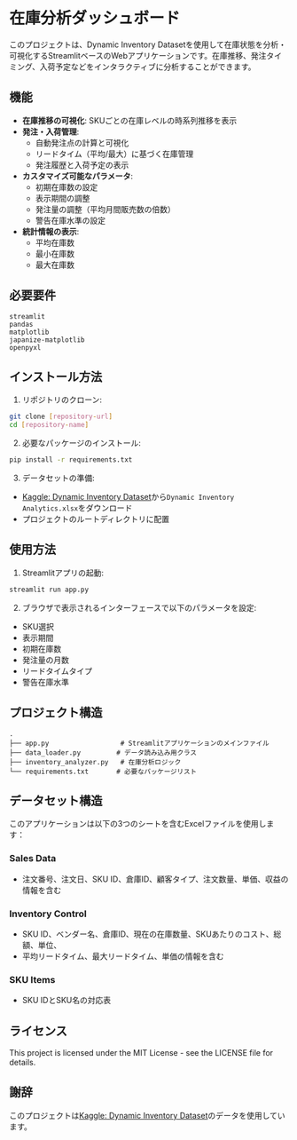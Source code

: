 # 在庫分析ダッシュボード

このプロジェクトは、Dynamic Inventory Datasetを使用して在庫状態を分析・可視化するStreamlitベースのWebアプリケーションです。在庫推移、発注タイミング、入荷予定などをインタラクティブに分析することができます。

## 機能

- **在庫推移の可視化**: SKUごとの在庫レベルの時系列推移を表示
- **発注・入荷管理**: 
  - 自動発注点の計算と可視化
  - リードタイム（平均/最大）に基づく在庫管理
  - 発注履歴と入荷予定の表示
- **カスタマイズ可能なパラメータ**:
  - 初期在庫数の設定
  - 表示期間の調整
  - 発注量の調整（平均月間販売数の倍数）
  - 警告在庫水準の設定
- **統計情報の表示**:
  - 平均在庫数
  - 最小在庫数
  - 最大在庫数

## 必要要件

```
streamlit
pandas
matplotlib
japanize-matplotlib
openpyxl
```

## インストール方法

1. リポジトリのクローン:
```bash
git clone [repository-url]
cd [repository-name]
```

2. 必要なパッケージのインストール:
```bash
pip install -r requirements.txt
```

3. データセットの準備:
- [Kaggle: Dynamic Inventory Dataset](https://www.kaggle.com/datasets/andrewniko/dynamic-inventory-dataset-kaizen-analytics/data)から`Dynamic Inventory Analytics.xlsx`をダウンロード
- プロジェクトのルートディレクトリに配置

## 使用方法

1. Streamlitアプリの起動:
```bash
streamlit run app.py
```

2. ブラウザで表示されるインターフェースで以下のパラメータを設定:
- SKU選択
- 表示期間
- 初期在庫数
- 発注量の月数
- リードタイムタイプ
- 警告在庫水準

## プロジェクト構造

```
.
├── app.py                  # Streamlitアプリケーションのメインファイル
├── data_loader.py         # データ読み込み用クラス
├── inventory_analyzer.py   # 在庫分析ロジック
└── requirements.txt       # 必要なパッケージリスト
```

## データセット構造

このアプリケーションは以下の3つのシートを含むExcelファイルを使用します：

### Sales Data
- 注文番号、注文日、SKU ID、倉庫ID、顧客タイプ、注文数量、単価、収益の情報を含む

### Inventory Control
- SKU ID、ベンダー名、倉庫ID、現在の在庫数量、SKUあたりのコスト、総額、単位、
- 平均リードタイム、最大リードタイム、単価の情報を含む

### SKU Items
- SKU IDとSKU名の対応表

## ライセンス

This project is licensed under the MIT License - see the LICENSE file for details.

## 謝辞

このプロジェクトは[Kaggle: Dynamic Inventory Dataset](https://www.kaggle.com/datasets/andrewniko/dynamic-inventory-dataset-kaizen-analytics/data)のデータを使用しています。
